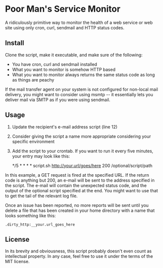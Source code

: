 Poor Man's Service Monitor
==========================

A ridiculously primitive way to monitor the health of a web service or web site using only cron, curl, sendmail and HTTP status codes.


Install
-------

Clone the script, make it executable, and make sure of the following:
* You have cron, curl and sendmail installed
* What you want to monitor is somehow HTTP based
* What you want to monitor always returns the same status code as long as things are peachy

If the mail transfer agent on your system is not configured for non-local mail delivery, you might want to consider using msmtp -- it essentially lets you deliver mail via SMTP as if you were using sendmail.


Usage
-----

1. Update the recipient's e-mail address script (line 12)
2. Consider giving the script a name more appropriate considering your specific environment
3. Add the script to your crontab. If you want to run it every five minutes, your entry may look like this:

	
	*/5 * * * * script.sh http://your.url/goes/here 200 /optional/script/path


In this example, a GET request is fired at the specified URL.
If the return code is anything but 200, an e-mail will be sent to the address specified in the script.
The e-mail will contain the unexpected status code, and the output of the optional script specified at the end.
You might want to use that to get the tail of the relevant log file.

Once an issue has been reported, no more reports will be sent until you delete a file that has been created in your home directory with a name that looks something like this:

	.dirty_http:__your.url_goes_here


License
-------

In its brevity and obviousness, this script probably doesn't even count as intellectual property.
In any case, feel free to use it under the terms of the MIT license.
